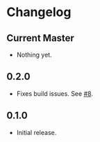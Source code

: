 # Changelog

## Current Master

- Nothing yet.

## 0.2.0

- Fixes build issues. See [#8](https://github.com/RxSwiftCommunity/RxNimble/pull/8).

## 0.1.0

- Initial release.
